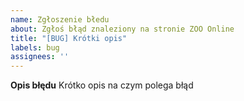 ```yaml
---
name: Zgłoszenie błedu
about: Zgłoś błąd znaleziony na stronie ZOO Online
title: "[BUG] Krótki opis"
labels: bug
assignees: ''
---
```

**Opis błędu**
Krótko opis na czym polega błąd
